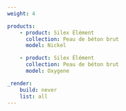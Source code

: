 ```yaml
---
weight: 4

products:
    - product: Silex Élément
      collection: Peau de béton brut
      model: Nickel

    - product: Silex Élément
      collection: Peau de béton brut
      model: Oxygene

_render:
    build: never
    list: all
---
```

